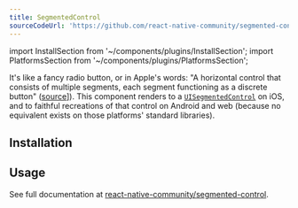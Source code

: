 ```yaml
---
title: SegmentedControl
sourceCodeUrl: 'https://github.com/react-native-community/segmented-control'
---
```


import InstallSection from '~/components/plugins/InstallSection';
import PlatformsSection from '~/components/plugins/PlatformsSection';

It's like a fancy radio button, or in Apple's words: "A horizontal control that consists of multiple segments, each segment functioning as a discrete button" ([source](https://developer.apple.com/documentation/uikit/uisegmentedcontrol)]). This component renders to a [`UISegmentedControl`](https://developer.apple.com/documentation/uikit/uisegmentedcontrol) on iOS, and to faithful recreations of that control on Android and web (because no equivalent exists on those platforms' standard libraries).

<PlatformsSection android emulator ios web simulator />

## Installation

<InstallSection packageName="@react-native-community/segmented-control" href="https://github.com/react-native-community/segmented-control#getting-started" />

## Usage

See full documentation at [react-native-community/segmented-control](https://github.com/react-native-community/segmented-control#usage).
